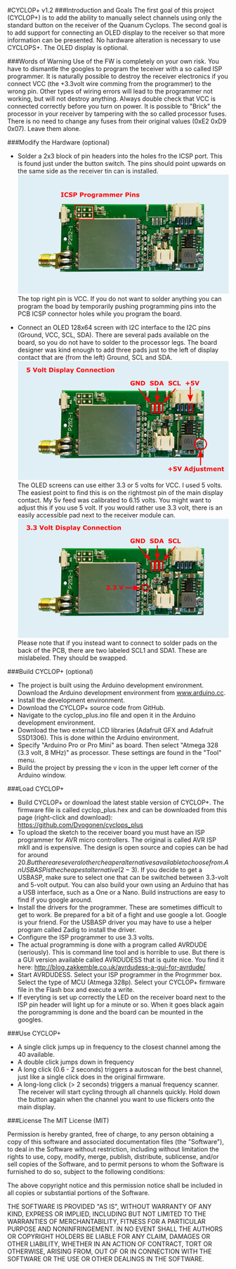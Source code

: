 #CYCLOP+ v1.2
###Introduction and Goals
The first goal of this project (CYCLOP+) is to add the ability to manually select channels using only the standard button on the receiver of the Quanum Cyclops.
The second goal is to add support for connecting an OLED display to the receiver so that more information can be presented.
No hardware alteration is necessary to use CYCLOPS+. The OLED display is optional.

###Words of Warning
Use of the FW is completely on your own risk. You have to dismantle the googles to program the teceiver with a so called ISP programmer. It is naturally possible to destroy the receiver electronics if you connect VCC (the +3.3volt wire comming from the programmer) to the wrong pin. Other types of wiring errors will lead to the programmer not working, but will not destroy anything. Always double check that VCC is connected correctly before you turn on power.
It is possible to "Brick" the processor in your receiver by tampering with the so called processor fuses. There is no need to change any fuses from their original values (0xE2 0xD9 0x07). Leave them alone.

###Modify the Hardware (optional)
- Solder a 2x3 block of pin headers into the holes fro the ICSP port.
This is found just under the button switch.
The pins should point upwards on the same side as the receiver tin can is installed.
![ICSP pin header](/images/pcb_icsp.jpg)
 The top right pin is VCC. If you do not want to solder anything you can program the boad by temporarily pushing programming pins into the PCB ICSP connector holes while you program the board.
 
- Connect an OLED 128x64 screen with I2C interface to the I2C pins (Ground, VCC, SCL, SDA). 
There are several pads available on the board, so you do not have to solder to the processor legs.
The board designer was kind enough to add three pads just to the left of display contact that are (from the left) Ground, SCL and SDA.
![ICSP pin header](/images/pcb_5v_display.jpg)
The OLED screens can use either 3.3 or 5 volts for VCC. I used 5 volts.
The easiest point to find this is on the rightmost pin of the main display contact.
My 5v feed was calibrated to 6.15 volts. You might want to adjust this if you use 5 volt.
If you would rather use 3.3 volt, there is an easily accessible pad next to the receiver module can.
![ICSP pin header](/images/pcb_33v_display.jpg)
Please note that if you instead want to connect to solder pads on the back of the PCB, there are two labeled SCL1 and SDA1. These are mislabeled. They should be swapped. 


###Build CYCLOP+ (optional)
- The project is built using the Arduino development environment. Download the Arduino development environment from www.arduino.cc.
- Install the development environment.
- Download the CYCLOP+ source code from GitHub.
- Navigate to the cyclop_plus.ino file and open it in the Arduino development environment.
- Download the two external LCD libraries (Adafruit GFX and Adafruit SSD1306). This is done within the Arduino environment. 
- Specify "Arduino Pro or Pro Mini" as board. Then select "Atmega 328 (3.3 volt, 8 MHz)" as processor. These settings are found in the "Tool" menu.
- Build the project by pressing the v icon in the upper left corner of the Arduino window.

###Load CYCLOP+
- Build CYCLOP+ or download the latest stable version of CYCLOP+. The firmware file is called cyclop_plus.hex and can be downloaded from this page (right-click and download): https://github.com/Dvogonen/cyclops_plus
- To upload the sketch to the receiver board you must have an ISP programmer for AVR micro controllers. The original is called AVR ISP mkII and is expensive. The design is open source and copies can be had for around 20$. But there are several other cheaper alternatives available to choose from. An USBASP is the cheapest alternative (2-3$). If you decide to get a USBASP, make sure to select one that can be switched between 3.3-volt and 5-volt output. You can also build your own using an Arduino that has a USB interface, such as a One or a Nano. Build instructions are easy to find if you google around.
- Install the drivers for the programmer. These are sometimes difficult to get to work. Be prepared for a bit of a fight and use google a lot. Google is your friend. For the USBASP driver you may have to use a helper program called Zadig to install the driver.
- Configure the ISP programmer to use 3.3 volts.
- The actual programming is done with a program called AVRDUDE (seriously). This is command line tool and is horrible to use. But there is a GUI version available called AVRDUDESS that is quite nice. You find it here: http://blog.zakkemble.co.uk/avrdudess-a-gui-for-avrdude/
- Start AVRDUDESS. Select your ISP programmer in the Progrmmer box. Select the type of MCU (Atmega 328p). Select your CYCLOP+ firmware file in the Flash box and execute a write.
- If everyting is set up correctly the LED on the receiver board next to the ISP pin header will light up for a minute or so. When it goes black again the porogramming is done and the board can be mounted in the googles.

###Use CYCLOP+
- A single click jumps up in frequency to the closest channel among the 40 available.
- A double click jumps down in frequency
- A long click (0.6 - 2 seconds) triggers a autoscan for the best channel, just like a single click does in the original firmware.
- A long-long click (> 2 seconds) triggers a manual frequency scanner. The receiver will start cycling through all channels quickly. Hold down the button again when the channel you want to use flickers onto the main display.

###License
The MIT License (MIT)

Permission is hereby granted, free of charge, to any person obtaining a copy
of this software and associated documentation files (the "Software"), to deal
in the Software without restriction, including without limitation the rights
to use, copy, modify, merge, publish, distribute, sublicense, and/or sell
copies of the Software, and to permit persons to whom the Software is
furnished to do so, subject to the following conditions:

The above copyright notice and this permission notice shall be included in all
copies or substantial portions of the Software.

THE SOFTWARE IS PROVIDED "AS IS", WITHOUT WARRANTY OF ANY KIND, EXPRESS OR
IMPLIED, INCLUDING BUT NOT LIMITED TO THE WARRANTIES OF MERCHANTABILITY,
FITNESS FOR A PARTICULAR PURPOSE AND NONINFRINGEMENT. IN NO EVENT SHALL THE
AUTHORS OR COPYRIGHT HOLDERS BE LIABLE FOR ANY CLAIM, DAMAGES OR OTHER
LIABILITY, WHETHER IN AN ACTION OF CONTRACT, TORT OR OTHERWISE, ARISING FROM,
OUT OF OR IN CONNECTION WITH THE SOFTWARE OR THE USE OR OTHER DEALINGS IN THE
SOFTWARE.
